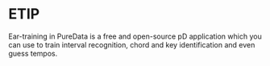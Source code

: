 # ETIP
 Ear-training in PureData is a free and open-source pD application which you can use to train interval recognition, chord and key identification and even guess tempos.
